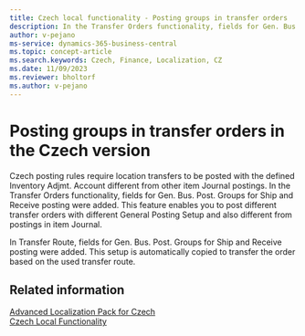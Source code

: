 ```yaml
---
title: Czech local functionality - Posting groups in transfer orders
description: In the Transfer Orders functionality, fields for Gen. Bus. Post. Groups for Ship and Receive posting were added.
author: v-pejano
ms-service: dynamics-365-business-central
ms.topic: concept-article
ms.search.keywords: Czech, Finance, Localization, CZ
ms.date: 11/09/2023
ms.reviewer: bholtorf
ms.author: v-pejano
---
```


# Posting groups in transfer orders in the Czech version
Czech posting rules require location transfers to be posted with the defined Inventory Adjmt. Account different from other item Journal postings.
In the Transfer Orders functionality, fields for Gen. Bus. Post. Groups for Ship and Receive posting were added. This feature enables you to post different transfer orders with different General Posting Setup and also different from postings in item Journal.

In Transfer Route, fields for Gen. Bus. Post. Groups for Ship and Receive posting were added. This setup is automatically copied to transfer the order based on the used transfer route.

## Related information

[Advanced Localization Pack for Czech](ui-extensions-advanced-localization-pack-cz.md)  
[Czech Local Functionality](czech-local-functionality.md)  
